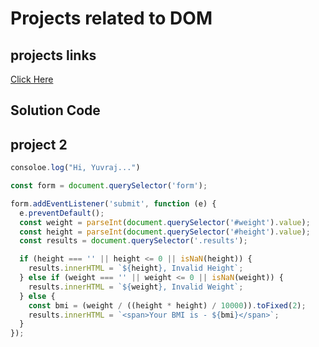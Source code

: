 # Projects related to DOM

## projects links
[Click Here](https://stackblitz.com/edit/stackblitz-starters-vatw8b?file=2-BMI%2Fbmi.js)

## Solution Code

## project 2

```javascript
consoloe.log("Hi, Yuvraj...")

const form = document.querySelector('form');

form.addEventListener('submit', function (e) {
  e.preventDefault();
  const weight = parseInt(document.querySelector('#weight').value);
  const height = parseInt(document.querySelector('#height').value);
  const results = document.querySelector('.results');

  if (height === '' || height <= 0 || isNaN(height)) {
    results.innerHTML = `${height}, Invalid Height`;
  } else if (weight === '' || weight <= 0 || isNaN(weight)) {
    results.innerHTML = `${weight}, Invalid Weight`;
  } else {
    const bmi = (weight / ((height * height) / 10000)).toFixed(2);
    results.innerHTML = `<span>Your BMI is - ${bmi}</span>`;
  }
});
```
